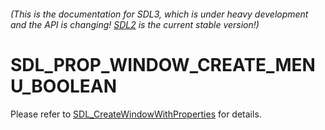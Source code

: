 ###### (This is the documentation for SDL3, which is under heavy development and the API is changing! [SDL2](https://wiki.libsdl.org/SDL2/) is the current stable version!)
# SDL_PROP_WINDOW_CREATE_MENU_BOOLEAN

Please refer to [SDL_CreateWindowWithProperties](SDL_CreateWindowWithProperties) for details.

